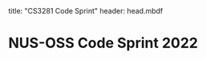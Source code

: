 <frontmatter>
title: "CS3281 Code Sprint"
header: head.mbdf
</frontmatter>

# **NUS-OSS Code Sprint 2022**

<include src="attendees.mbdf" />